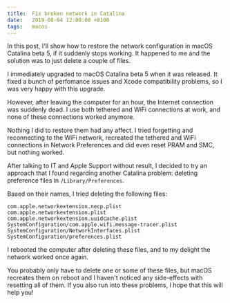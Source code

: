 ```yaml
---
title:  Fix broken network in Catalina
date:   2019-08-04 12:00:00 +0100
tags:   macos
---
```


In this post, I'll show how to restore the network configuration in macOS Catalina beta 5, if it suddenly stops working. It happened to me and the solution was to just delete a couple of files.

I immediately upgraded to macOS Catalina beta 5 when it was released. It fixed a bunch of perfomance issues and Xcode compatibility problems, so I was very happy with this upgrade.

However, after leaving the computer for an hour, the Internet connection was suddenly dead. I use both tethered and WiFi connections at work, and none of these connections worked anymore.

Nothing I did to restore them had any affect. I tried forgetting and reconnecting to the WiFi network, recreated the tethered and WiFi connections in Network Preferences and did even reset PRAM and SMC, but nothing worked.

After talking to IT and Apple Support without result, I decided to try an approach that I found regarding another Catalina problem: deleting preference files in `/Library/Preferences`.

Based on their names, I tried deleting the following files:

```
com.apple.networkextension.necp.plist
com.apple.networkextension.plist
com.apple.networkextension.uuidcache.plist
SystemConfiguration/com.apple.wifi.message-tracer.plist
SystemConfiguration/NetworkInterfaces.plist
SystemConfiguration/preferences.plist
```

I rebooted the computer after deleting these files, and to my delight the network worked once again.

You probably only have to delete one or some of these files, but macOS recreates them on reboot and I haven't noticed any side-effects with resetting all of them. If you also run into these problems, I hope that this will help you!